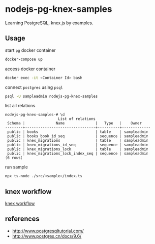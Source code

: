 # nodejs-pg-knex-samples

Learning PostgreSQL, knex.js by examples.

## Usage

start `pg` docker container

```bash
docker-compose up
```

access docker container

```bash
docker exec -it <Container Id> bash
```

connect `postgres` using `psql`

```bash
psql -U sampleadmin nodejs-pg-knex-samples
```

list all relations

```bahs
nodejs-pg-knex-samples-# \d
                        List of relations
 Schema |              Name              |   Type   |    Owner
--------+--------------------------------+----------+-------------
 public | books                          | table    | sampleadmin
 public | books_book_id_seq              | sequence | sampleadmin
 public | knex_migrations                | table    | sampleadmin
 public | knex_migrations_id_seq         | sequence | sampleadmin
 public | knex_migrations_lock           | table    | sampleadmin
 public | knex_migrations_lock_index_seq | sequence | sampleadmin
(6 rows)
```

run sample

```bash
npx ts-node ./src/<sample>/index.ts
```

## knex workflow

[knex workflow]('./src/seed-with-json-data-cli/readme.md')

## references

- http://www.postgresqltutorial.com/
- http://www.postgres.cn/docs/9.6/
